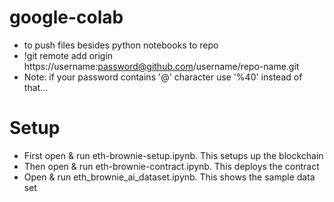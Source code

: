 # google-colab
* to push files besides python notebooks to repo
* !git remote add origin https://username:password@github.com/username/repo-name.git
* Note: if your password contains '@' character use '%40' instead of that...

# Setup
* First open & run eth-brownie-setup.ipynb. This setups up the blockchain
* Then open & run eth-brownie-contract.ipynb. This deploys the contract
* Open & run eth_brownie_ai_dataset.ipynb. This shows the sample data set
